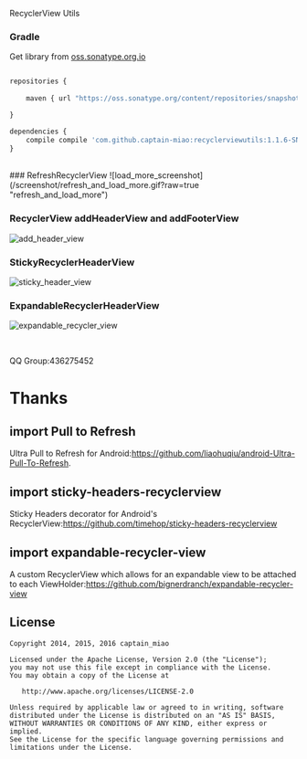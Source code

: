RecyclerView Utils

### Gradle
Get library from  [oss.sonatype.org.io](https://oss.sonatype.org/content/repositories/snapshots)
```javascript

repositories {
    
    maven { url "https://oss.sonatype.org/content/repositories/snapshots" }

}

dependencies {
    compile compile 'com.github.captain-miao:recyclerviewutils:1.1.6-SNAPSHOT'
}

```
<br/>
### RefreshRecyclerView  
![load_more_screenshot](/screenshot/refresh_and_load_more.gif?raw=true "refresh_and_load_more")

### RecyclerView addHeaderView and addFooterView
![add_header_view](/screenshot/add_header_view.gif?raw=true "add_header_view")

### StickyRecyclerHeaderView  
![sticky_header_view](/screenshot/sticky_header_view.gif?raw=true "sticky_header_view")

### ExpandableRecyclerHeaderView  
![expandable_recycler_view](/screenshot/expandable_recycler_view.gif?raw=true "expandable_recycler_view")



<br/>


QQ  Group:436275452
# Thanks
## import Pull to Refresh
Ultra Pull to Refresh for Android:https://github.com/liaohuqiu/android-Ultra-Pull-To-Refresh.

## import sticky-headers-recyclerview
Sticky Headers decorator for Android's RecyclerView:https://github.com/timehop/sticky-headers-recyclerview

## import expandable-recycler-view
A custom RecyclerView which allows for an expandable view to be attached to each ViewHolder:https://github.com/bignerdranch/expandable-recycler-view

## License

    Copyright 2014, 2015, 2016 captain_miao

    Licensed under the Apache License, Version 2.0 (the "License");
    you may not use this file except in compliance with the License.
    You may obtain a copy of the License at

       http://www.apache.org/licenses/LICENSE-2.0

    Unless required by applicable law or agreed to in writing, software
    distributed under the License is distributed on an "AS IS" BASIS,
    WITHOUT WARRANTIES OR CONDITIONS OF ANY KIND, either express or implied.
    See the License for the specific language governing permissions and
    limitations under the License.
